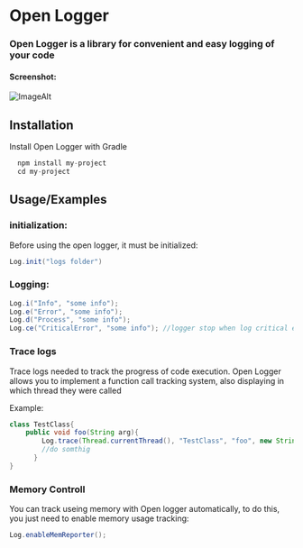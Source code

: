 
# Open Logger

### Open Logger is a library for convenient and easy logging of your code

#### Screenshot:

![ImageAlt](https://sun9-9.userapi.com/impg/Xs5DAxiWoBnavK7na8x4XMW4tjFwNqHrwnbuoA/RXE5XI2PgYU.jpg?size=662x176&quality=96&sign=43456506be2671aa8deb34458c79ae0e&type=album)



## Installation

Install Open Logger with Gradle

```gradle
  npm install my-project
  cd my-project
```


## Usage/Examples

### initialization:

Before using the open logger, it must be initialized:

```java
Log.init("logs folder")
```



### Logging:
```java
Log.i("Info", "some info");
Log.e("Error", "some info");
Log.d("Process", "some info");
Log.ce("CriticalError", "some info"); //logger stop when log critical error
```

### Trace logs
Trace logs needed to track the progress of code execution. Open Logger allows you to implement a function call tracking system, also displaying in which thread they were called

Example:
```java
class TestClass{
    public void foo(String arg){
        Log.trace(Thread.currentThread(), "TestClass", "foo", new String[]{"arg", arg});
        //do somthig
      }
}
```

### Memory Controll

You can track useing memory with Open logger automatically, to do this, you just need to enable memory usage tracking:

```java
Log.enableMemReporter();
```

